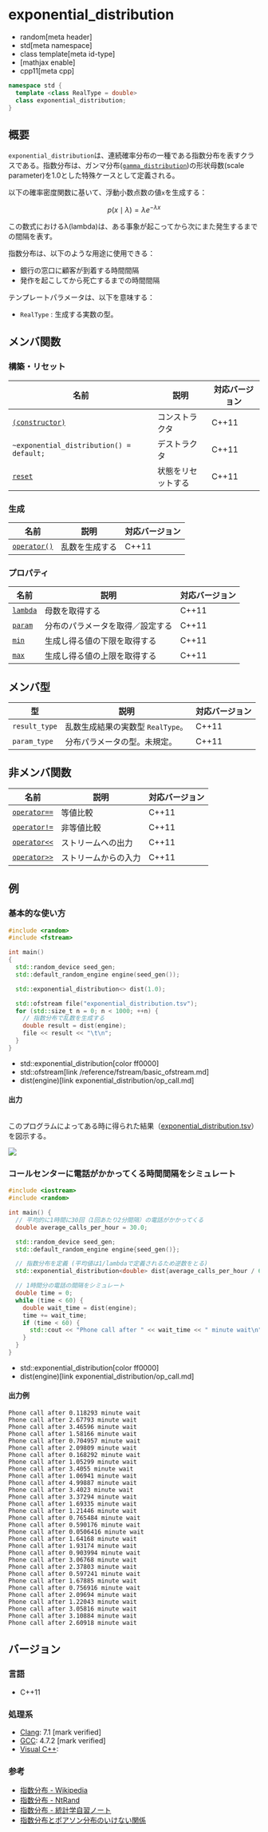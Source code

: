 # exponential_distribution
* random[meta header]
* std[meta namespace]
* class template[meta id-type]
* [mathjax enable]
* cpp11[meta cpp]

```cpp
namespace std {
  template <class RealType = double>
  class exponential_distribution;
}
```

## 概要
`exponential_distribution`は、連続確率分布の一種である指数分布を表すクラスである。指数分布は、ガンマ分布([`gamma_distribution`](gamma_distribution.md))の形状母数(scale parameter)を1.0とした特殊ケースとして定義される。  

以下の確率密度関数に基いて、浮動小数点数の値`x`を生成する：

$$ p(x \mid \lambda) = \lambda e^{-\lambda x} $$

この数式におけるλ(lambda)は、ある事象が起こってから次にまた発生するまでの間隔を表す。


指数分布は、以下のような用途に使用できる：

- 銀行の窓口に顧客が到着する時間間隔
- 発作を起こしてから死亡するまでの時間間隔


テンプレートパラメータは、以下を意味する：

- `RealType` : 生成する実数の型。


## メンバ関数
### 構築・リセット

| 名前 | 説明 | 対応バージョン |
|---------------------------------------------------------------|--------------------|-------|
| [`(constructor)`](exponential_distribution/op_constructor.md)           | コンストラクタ     | C++11 |
| `~exponential_distribution() = default;`                                  | デストラクタ       | C++11 |
| [`reset`](exponential_distribution/reset.md)                            | 状態をリセットする | C++11 |


### 生成

| 名前 | 説明 | 対応バージョン |
|-------------------------------------------------|----------------|-------|
| [`operator()`](exponential_distribution/op_call.md) | 乱数を生成する | C++11 |


### プロパティ

| 名前 | 説明 | 対応バージョン |
|------------------------------------------------|----------------------------------|-------|
| [`lambda`](exponential_distribution/lambda.md) | 母数を取得する                   | C++11 |
| [`param`](exponential_distribution/param.md) | 分布のパラメータを取得／設定する | C++11 |
| [`min`](exponential_distribution/min.md)     | 生成し得る値の下限を取得する   | C++11 |
| [`max`](exponential_distribution/max.md)     | 生成し得る値の上限を取得する   | C++11 |


## メンバ型

| 型 | 説明 | 対応バージョン |
|---------------|-------------------|-------|
| `result_type` | 乱数生成結果の実数型 `RealType`。 | C++11 |
| `param_type`  | 分布パラメータの型。未規定。 | C++11 |


## 非メンバ関数

| 名前 | 説明 | 対応バージョン |
|------------------------------------------------------------|----------------------|-------|
| [`operator==`](exponential_distribution/op_equal.md)     | 等値比較             | C++11 |
| [`operator!=`](exponential_distribution/op_not_equal.md) | 非等値比較           | C++11 |
| [`operator<<`](exponential_distribution/op_ostream.md)   | ストリームへの出力   | C++11 |
| [`operator>>`](exponential_distribution/op_istream.md)   | ストリームからの入力 | C++11 |


## 例
### 基本的な使い方
```cpp example
#include <random>
#include <fstream>

int main()
{
  std::random_device seed_gen;
  std::default_random_engine engine(seed_gen());

  std::exponential_distribution<> dist(1.0);

  std::ofstream file("exponential_distribution.tsv");
  for (std::size_t n = 0; n < 1000; ++n) {
    // 指数分布で乱数を生成する
    double result = dist(engine);
    file << result << "\t\n";
  }
}
```
* std::exponential_distribution[color ff0000]
* std::ofstream[link /reference/fstream/basic_ofstream.md]
* dist(engine)[link exponential_distribution/op_call.md]

#### 出力
```
```

このプログラムによってある時に得られた結果（[exponential_distribution.tsv](https://raw.githubusercontent.com/cpprefjp/image/master/reference/random/exponential_distribution/exponential_distribution.tsv)）を図示する。 

![](https://raw.githubusercontent.com/cpprefjp/image/master/reference/random/exponential_distribution/exponential_distribution.png)

### コールセンターに電話がかかってくる時間間隔をシミュレート
```cpp example
#include <iostream>
#include <random>

int main() {
  // 平均的に1時間に30回（1回あたり2分間隔）の電話がかかってくる
  double average_calls_per_hour = 30.0;

  std::random_device seed_gen;
  std::default_random_engine engine{seed_gen()};

  // 指数分布を定義 (平均値は1/lambdaで定義されるため逆数をとる)
  std::exponential_distribution<double> dist{average_calls_per_hour / 60.0};

  // 1時間分の電話の間隔をシミュレート
  double time = 0;
  while (time < 60) {
    double wait_time = dist(engine);
    time += wait_time;
    if (time < 60) {
      std::cout << "Phone call after " << wait_time << " minute wait\n";
    }
  }
}
```
* std::exponential_distribution[color ff0000]
* dist(engine)[link exponential_distribution/op_call.md]

#### 出力例
```
Phone call after 0.118293 minute wait
Phone call after 2.67793 minute wait
Phone call after 3.46596 minute wait
Phone call after 1.58166 minute wait
Phone call after 0.704957 minute wait
Phone call after 2.09809 minute wait
Phone call after 0.168292 minute wait
Phone call after 1.05299 minute wait
Phone call after 3.4055 minute wait
Phone call after 1.06941 minute wait
Phone call after 4.99887 minute wait
Phone call after 3.4023 minute wait
Phone call after 3.37294 minute wait
Phone call after 1.69335 minute wait
Phone call after 1.21446 minute wait
Phone call after 0.765484 minute wait
Phone call after 0.590176 minute wait
Phone call after 0.0506416 minute wait
Phone call after 1.64168 minute wait
Phone call after 1.93174 minute wait
Phone call after 0.903994 minute wait
Phone call after 3.06768 minute wait
Phone call after 2.37803 minute wait
Phone call after 0.597241 minute wait
Phone call after 1.67885 minute wait
Phone call after 0.756916 minute wait
Phone call after 2.09694 minute wait
Phone call after 1.22043 minute wait
Phone call after 3.05816 minute wait
Phone call after 3.10884 minute wait
Phone call after 2.60918 minute wait
```

## バージョン
### 言語
- C++11

### 処理系
- [Clang](/implementation.md#clang): 7.1 [mark verified]
- [GCC](/implementation.md#gcc): 4.7.2 [mark verified]
- [Visual C++](/implementation.md#visual_cpp): 

### 参考
- [指数分布 - Wikipedia](https://ja.wikipedia.org/wiki/指数分布)
- [指数分布 - NtRand](http://www.ntrand.com/jp/exponential-distribution/)
- [指数分布 - 統計学自習ノート](http://aoki2.si.gunma-u.ac.jp/lecture/Bunpu/exponential.html)
- [指数分布とポアソン分布のいけない関係](http://www.slideshare.net/teramonagi/ss-11296227)
